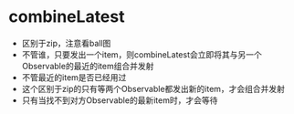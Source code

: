 # combineLatest

- 区别于zip，注意看ball图
- 不管谁，只要发出一个item，则combineLatest会立即将其与另一个Observable的最近的item组合并发射
- 不管最近的item是否已经用过
- 这个区别于zip的只有等两个Observable都发出新的item，才会组合并发射
- 只有当找不到对方Observable的最新item时，才会等待

```
```